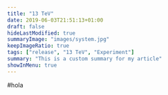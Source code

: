 ```yaml
---
title: "13 TeV"
date: 2019-06-03T21:51:13+01:00
draft: false
hideLastModified: true
summaryImage: "images/system.jpg"
keepImageRatio: true
tags: ["release", "13 TeV", "Experiment"]
summary: "This is a custom summary for my article"
showInMenu: true
---
```

#hola
